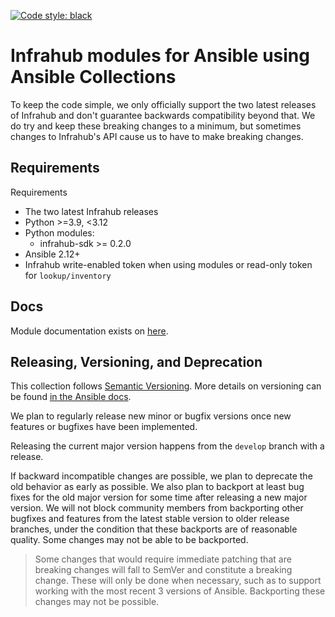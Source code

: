 [![Code style: black](https://img.shields.io/badge/code%20style-black-000000.svg)](https://github.com/ambv/black)

# Infrahub modules for Ansible using Ansible Collections

To keep the code simple, we only officially support the two latest releases of Infrahub and don't guarantee backwards compatibility beyond that. We do try and keep these breaking changes to a minimum, but sometimes changes to Infrahub's API cause us to have to make breaking changes.

## Requirements
Requirements

- The two latest Infrahub releases
- Python >=3.9, <3.12
- Python modules:
  - infrahub-sdk >= 0.2.0
- Ansible 2.12+
- Infrahub write-enabled token when using modules or read-only token for `lookup/inventory`

## Docs
Module documentation exists on [here](https://infrahub-ansible.readthedocs.io/en/latest/).


## Releasing, Versioning, and Deprecation

This collection follows [Semantic Versioning](https://semver.org/). More details on versioning can be found [in the Ansible docs](https://docs.ansible.com/ansible/latest/dev_guide/developing_collections.html#collection-versions).

We plan to regularly release new minor or bugfix versions once new features or bugfixes have been implemented.

Releasing the current major version happens from the `develop` branch with a release.

If backward incompatible changes are possible, we plan to deprecate the old behavior as early as possible. We also plan to backport at least bug fixes for the old major version for some time after releasing a new major version. We will not block community members from backporting other bugfixes and features from the latest stable version to older release branches, under the condition that these backports are of reasonable quality. Some changes may not be able to be backported.

> Some changes that would require immediate patching that are breaking changes will fall to SemVer and constitute a breaking change. These will only be done when necessary, such as to support working with the most recent 3 versions of Ansible. Backporting these changes may not be possible.
